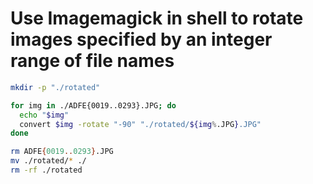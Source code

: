 # Use Imagemagick in shell to rotate images specified by an integer range of file names

```sh
mkdir -p "./rotated"

for img in ./ADFE{0019..0293}.JPG; do
  echo "$img"
  convert $img -rotate "-90" "./rotated/${img%.JPG}.JPG"
done

rm ADFE{0019..0293}.JPG
mv ./rotated/* ./
rm -rf ./rotated
```
